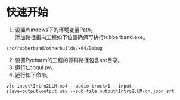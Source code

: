 # 快速开始
1. 设置Windows下的环境变量Path。  
添加路径指向工程如下位置确保可执行rubberband.exe。  
```
src/rubberband/otherbuilds/x64/Debug
```  

2. 设置Pycharm的工程的源码路径包含src目录。
3. 运行t_coqui.py。
4. 运行如下命令。
```shell
vlc input\Intro2LLM.mp4 --audio-track=1 --input-slave=output\output.wav --sub-file output\Intro2LLM-cn.json.srt
```